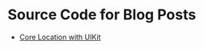 # Source Code for Blog Posts
- [Core Location with UIKit](https://www.lundy.blog/core-location-setting-up-core-location-with-uikit/)
